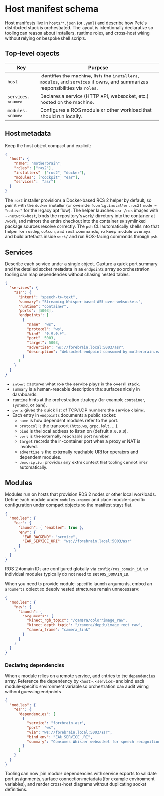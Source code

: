 # Host manifest schema

Host manifests live in `hosts/*.json` (or `.yaml`) and describe how Pete's
distributed stack is orchestrated. The layout is intentionally declarative so
tooling can reason about installers, runtime roles, and cross-host wiring
without relying on bespoke shell scripts.

## Top-level objects

| Key | Purpose |
| --- | ------- |
| `host` | Identifies the machine, lists the `installers`, `modules`, and `services` it owns, and summarizes responsibilities via `roles`. |
| `services.<name>` | Declares a service (HTTP API, websocket, etc.) hosted on the machine. |
| `modules.<name>` | Configures a ROS module or other workload that should run locally. |

## Host metadata

Keep the host object compact and explicit:

```json
{
  "host": {
    "name": "motherbrain",
    "roles": ["ros2"],
    "installers": ["ros2", "docker"],
    "modules": ["cockpit", "ear"],
    "services": ["asr"]
  }
}
```

The `ros2` installer provisions a Docker-based ROS 2 helper by default, so pair
it with the `docker` installer (or override `[config.installer.ros2] mode = "native"`
for the legacy apt flow). The helper launches `osrf/ros` images with
`--network=host`, binds the repository's `work/` directory into the container at
`/work`, and mirrors the entire checkout into the container so symlinked package
sources resolve correctly. The `psh` CLI automatically shells into that helper
for `rosdep`, `colcon`, and `ros2` commands, so keep module overlays and build
artefacts inside `work/` and run ROS-facing commands through `psh`.

## Services

Describe each service under a single object. Capture a quick port summary and
the detailed socket metadata in an `endpoints` array so orchestration tooling
can map dependencies without chasing nested tables.

```json
{
  "services": {
    "asr": {
      "intent": "speech-to-text",
      "summary": "Streaming Whisper-based ASR over websockets",
      "runtime": "container",
      "ports": [5003],
      "endpoints": [
        {
          "name": "ws",
          "protocol": "ws",
          "bind": "0.0.0.0",
          "port": 5003,
          "target": 5003,
          "advertise": "ws://forebrain.local:5003/asr",
          "description": "Websocket endpoint consumed by motherbrain.ear"
        }
      ]
    }
  }
}
```

- `intent` captures what role the service plays in the overall stack.
- `summary` is a human-readable description that surfaces nicely in dashboards.
- `runtime` hints at the orchestration strategy (for example `container`,
  `systemd`, or `bare`).
- `ports` gives the quick list of TCP/UDP numbers the service claims.
- Each entry in `endpoints` documents a public socket:
  - `name` is how dependent modules refer to the port.
  - `protocol` is the transport (`http`, `ws`, `grpc`, `bolt`, ...).
  - `bind` is the local address to listen on (default `0.0.0.0`).
  - `port` is the externally reachable port number.
  - `target` records the in-container port when a proxy or NAT is involved.
  - `advertise` is the externally reachable URI for operators and dependent
    modules.
  - `description` provides any extra context that tooling cannot infer
    automatically.

## Modules

Modules run on hosts that provision ROS 2 nodes or other local workloads. Define
each module under `modules.<name>` and place module-specific configuration under
compact objects so the manifest stays flat.

```json
{
  "modules": {
    "ear": {
      "launch": { "enabled": true },
      "env": {
        "EAR_BACKEND": "service",
        "EAR_SERVICE_URI": "ws://forebrain.local:5003/asr"
      }
    }
  }
}
```

ROS 2 domain IDs are configured globally via `config/ros_domain_id`, so individual modules typically do not need to set `ROS_DOMAIN_ID`.

When you need to provide module-specific launch arguments, embed an `arguments`
object so deeply nested structures remain unnecessary:

```json
{
  "modules": {
    "nav": {
      "launch": {
        "arguments": {
          "kinect_rgb_topic": "/camera/color/image_raw",
          "kinect_depth_topic": "/camera/depth/image_rect_raw",
          "camera_frame": "camera_link"
        }
      }
    }
  }
}
```

### Declaring dependencies

When a module relies on a remote service, add entries to the `dependencies`
array.
Reference the dependency by `<host>.<service>` and bind each module-specific
environment variable so orchestration can audit wiring without guessing
endpoints.

```json
{
  "modules": {
    "ear": {
      "dependencies": [
        {
          "service": "forebrain.asr",
          "port": "ws",
          "via": "ws://forebrain.local:5003/asr",
          "bind_env": "EAR_SERVICE_URI",
          "summary": "Consumes Whisper websocket for speech recognition"
        }
      ]
    }
  }
}
```

Tooling can now join module dependencies with service exports to validate port
assignments, surface connection metadata (for example environment variables),
and render cross-host diagrams without duplicating socket definitions.
